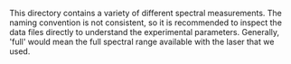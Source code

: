 This directory contains a variety of different spectral measurements. The naming convention is not consistent, so it is recommended to inspect the data files directly to understand the experimental parameters.
Generally, 'full' would mean the full spectral range available with the laser that we used.
